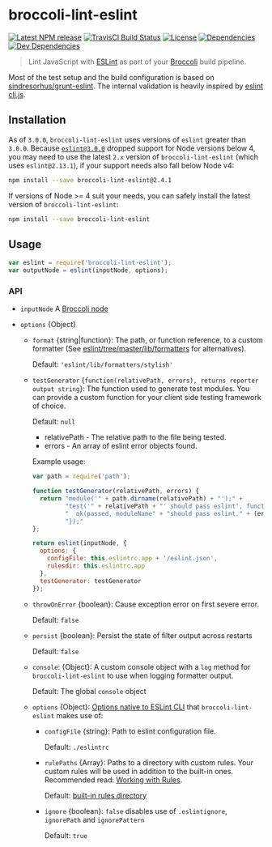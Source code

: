 # broccoli-lint-eslint

[![Latest NPM release][npm-badge]][npm-badge-url]
[![TravisCI Build Status][travis-badge]][travis-badge-url]
[![License][license-badge]][license-badge-url]
[![Dependencies][dependencies-badge]][dependencies-badge-url]
[![Dev Dependencies][devDependencies-badge]][devDependencies-badge-url]


> Lint JavaScript with [ESLint][eslint] as part of your [Broccoli][broccoli] build pipeline.


Most of the test setup and the build configuration is based on [sindresorhus/grunt-eslint](https://github.com/sindresorhus/grunt-eslint).
The internal validation is heavily inspired by [eslint cli.js](https://github.com/eslint/eslint/blob/master/lib/cli.js).

## Installation

As of `3.0.0`, `broccoli-lint-eslint` uses versions of `eslint` greater than `3.0.0`. Because [`eslint@3.0.0`](http://eslint.org/blog/2016/07/eslint-v3.0.0-released) dropped support for Node versions below 4, you may need to use the latest `2.x` version of `broccoli-lint-eslint` (which uses `eslint@2.13.1`), if your support needs also fall below Node v4:

```bash
npm install --save broccoli-lint-eslint@2.4.1
```

If versions of Node >= 4 suit your needs, you can safely install the latest version of `broccoli-lint-eslint`:

```bash
npm install --save broccoli-lint-eslint
```

## Usage

```javascript
var eslint = require('broccoli-lint-eslint');
var outputNode = eslint(inputNode, options);
```

### API

* `inputNode` A [Broccoli node](https://github.com/broccolijs/broccoli/blob/master/docs/node-api.md)

* `options` {Object}

  * `format` {string|function}: The path, or function reference, to a custom formatter (See [eslint/tree/master/lib/formatters](https://github.com/eslint/eslint/tree/master/lib/formatters) for alternatives).

    Default: `'eslint/lib/formatters/stylish'`

  * `testGenerator` {`function(relativePath, errors), returns reporter output string`}: The function used to generate test modules. You can provide a custom function for your client side testing framework of choice.

    Default: `null`

    - relativePath - The relative path to the file being tested.
    - errors - An array of eslint error objects found.

    Example usage:

    ```javascript
    var path = require('path');

    function testGenerator(relativePath, errors) {
      return "module('" + path.dirname(relativePath) + "');" +
             "test('" + relativePath + "' should pass eslint', function() { " +
             "  ok(passed, moduleName" + "should pass eslint." + (errors ? "\n" + errors : "") + ");  " +
             "});"
    };

    return eslint(inputNode, {
      options: {
        configFile: this.eslintrc.app + '/eslint.json',
        rulesdir: this.eslintrc.app
      },
      testGenerator: testGenerator
    });
    ```

  * `throwOnError` {boolean}: Cause exception error on first severe error.

    Default: `false`

  * `persist` {boolean}: Persist the state of filter output across restarts

    Default: `false`

  * `console`: {Object}: A custom console object with a `log` method for
  `broccoli-lint-eslint` to use when logging formatter output.

    Default: The global `console` object

  * `options` {Object}: [Options native to ESLint CLI](http://eslint.org/docs/developer-guide/nodejs-api#cliengine) that `broccoli-lint-eslint` makes use of:

    * `configFile` {string}: Path to eslint configuration file.

        Default: `./eslintrc`

    * `rulePaths` {Array}: Paths to a directory with custom rules. Your custom rules will be used in addition to the built-in ones. Recommended read: [Working with Rules](https://github.com/eslint/eslint/blob/master/docs/developer-guide/working-with-rules.md).

      Default: [built-in rules directory](https://github.com/eslint/eslint/tree/master/lib/rules)

    * `ignore` {boolean}: `false` disables use of `.eslintignore`, `ignorePath` and `ignorePattern`

      Default: `true`

[eslint]: http://eslint.org/
[broccoli]: https://github.com/joliss/broccoli

<!-- Badging -->
[npm-badge]: https://img.shields.io/npm/v/broccoli-lint-eslint.svg
[npm-badge-url]: https://www.npmjs.com/package/broccoli-lint-eslint
[travis-badge]: https://img.shields.io/travis/ember-cli/broccoli-lint-eslint/master.svg?label=TravisCI
[travis-badge-url]: https://travis-ci.org/ember-cli/broccoli-lint-eslint
[license-badge]: https://img.shields.io/npm/l/broccoli-lint-eslint.svg
[license-badge-url]: LICENSE.md
[dependencies-badge]: https://img.shields.io/david/ember-cli/broccoli-lint-eslint.svg
[dependencies-badge-url]: https://david-dm.org/ember-cli/broccoli-lint-eslint
[devDependencies-badge]: https://img.shields.io/david/dev/ember-cli/broccoli-lint-eslint.svg
[devDependencies-badge-url]: https://david-dm.org/ember-cli/broccoli-lint-eslint#info=devDependencies
